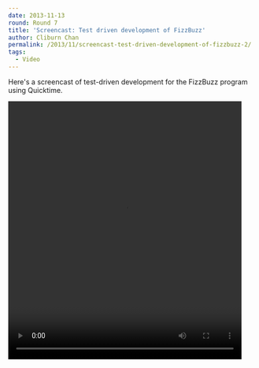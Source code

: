 ```yaml
---
date: 2013-11-13
round: Round 7
title: 'Screencast: Test driven development of FizzBuzz'
author: Cliburn Chan
permalink: /2013/11/screencast-test-driven-development-of-fizzbuzz-2/
tags:
  - Video
---
```

Here's a screencast of test-driven development for the FizzBuzz program using Quicktime.

<div style="width: 474px; height: 524px; " class="wp-video">
  <video class="wp-video-shortcode" id="video-5177-3" width="474" height="524" preload="metadata" controls="controls"><source type="video/mp4" src="http://files.software-carpentry.org/training-course/2013/11/fizzbuzz2.mp4?_=3" /><a href="http://teaching.software-carpentry.org/wp-content/uploads/2013/11/fizzbuzz2.mp4">http://teaching.software-carpentry.org/wp-content/uploads/2013/11/fizzbuzz2.mp4</a></video>
</div>
